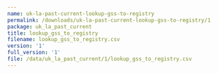 ```yaml
---
name: uk-la-past-current-lookup-gss-to-registry
permalink: /downloads/uk-la-past-current-lookup-gss-to-registry/1
package: uk_la_past_current
title: lookup_gss_to_registry
filename: lookup_gss_to_registry.csv
version: '1'
full_version: '1'
file: /data/uk_la_past_current/1/lookup_gss_to_registry.csv
---
```

